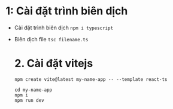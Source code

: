 # 1: Cài đặt trình biên dịch

- Cài đặt trình biên dịch
  `npm i typescript`

- Biên dịch file
  `tsc filename.ts`

  # 2. Cài đặt vitejs

  `npm create vite@latest my-name-app -- --template react-ts`

  ```
  cd my-name-app
  npm i
  npm run dev
  ```
